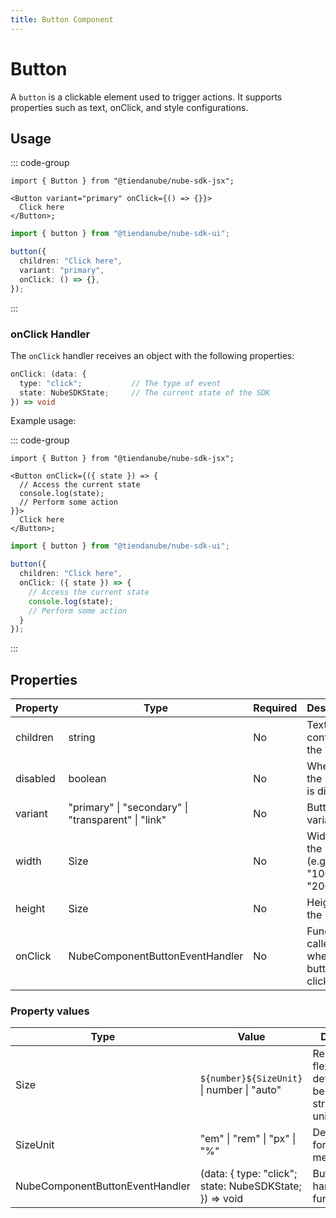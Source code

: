 ```yaml
---
title: Button Component
---
```


# Button

A `button` is a clickable element used to trigger actions.
It supports properties such as text, onClick, and style configurations.

## Usage

::: code-group

```tsx [JSX]
import { Button } from "@tiendanube/nube-sdk-jsx";

<Button variant="primary" onClick={() => {}}>
  Click here
</Button>;
```

```typescript [Declarative]
import { button } from "@tiendanube/nube-sdk-ui";

button({
  children: "Click here",
  variant: "primary",
  onClick: () => {},
});
```

:::

### onClick Handler

The `onClick` handler receives an object with the following properties:

```typescript
onClick: (data: {
  type: "click";           // The type of event
  state: NubeSDKState;     // The current state of the SDK
}) => void
```

Example usage:

::: code-group

```tsx [JSX]
import { Button } from "@tiendanube/nube-sdk-jsx";

<Button onClick={({ state }) => {
  // Access the current state
  console.log(state);
  // Perform some action
}}>
  Click here
</Button>;
```

```typescript [Declarative]
import { button } from "@tiendanube/nube-sdk-ui";

button({
  children: "Click here",
  onClick: ({ state }) => {
    // Access the current state
    console.log(state);
    // Perform some action
  }
});
```

:::

## Properties

| Property | Type                                                | Required | Description                                  |
| -------- | --------------------------------------------------- | -------- | -------------------------------------------- |
| children | string                                              | No       | Text or content of the button.               |
| disabled | boolean                                             | No       | Whether the button is disabled.              |
| variant  | "primary" \| "secondary" \| "transparent" \| "link" | No       | Button style variant.                        |
| width    | Size                                                | No       | Width of the button (e.g., "100%", "200px"). |
| height   | Size                                                | No       | Height of the button.                        |
| onClick  | NubeComponentButtonEventHandler                     | No       | Function called when the button is clicked.  |

### Property values

| Type                            | Value                                                   | Description                                                                              |
| ------------------------------- | ------------------------------------------------------- | ---------------------------------------------------------------------------------------- |
| Size                            | `${number}${SizeUnit}` \| number \| "auto"              | Represents a flexible size definition. Can be a number, a string with a unit, or "auto". |
| SizeUnit                        | "em" \| "rem" \| "px" \| "%"                            | Defines units for size measurements.                                                     |
| NubeComponentButtonEventHandler | (data: { type: "click"; state: NubeSDKState; }) => void | Button event handler function.                                                           |
